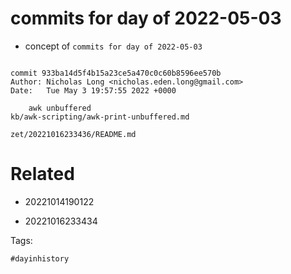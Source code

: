 # commits for day of 2022-05-03

- concept of `commits for day of 2022-05-03`

```

commit 933ba14d5f4b15a23ce5a470c0c60b8596ee570b
Author: Nicholas Long <nicholas.eden.long@gmail.com>
Date:   Tue May 3 19:57:55 2022 +0000

    awk unbuffered
kb/awk-scripting/awk-print-unbuffered.md
```

` zet/20221016233436/README.md `

# Related

- 20221014190122

- 20221016233434

Tags:

    #dayinhistory
